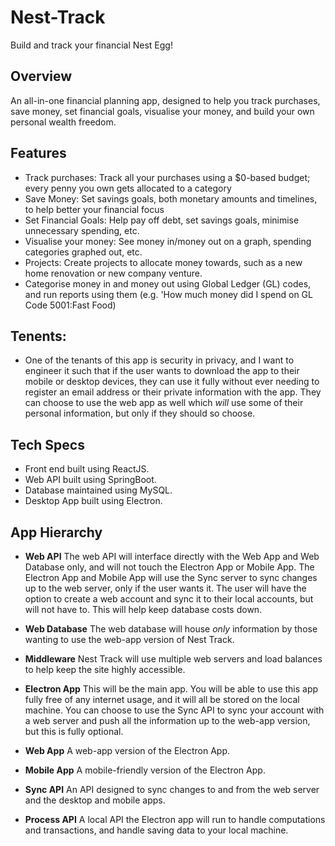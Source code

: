 # Nest-Track
Build and track your financial Nest Egg!

## Overview
An all-in-one financial planning app, designed to help you track purchases, save money, set financial goals, visualise your money, and build your own personal wealth freedom.

## Features

- Track purchases: Track all your purchases using a $0-based budget; every penny you own gets allocated to a category
- Save Money: Set savings goals, both monetary amounts and timelines, to help better your financial focus
- Set Financial Goals: Help pay off debt, set savings goals, minimise unnecessary spending, etc.
- Visualise your money: See money in/money out on a graph, spending categories graphed out, etc.
- Projects: Create projects to allocate money towards, such as a new home renovation or new company venture.
- Categorise money in and money out using Global Ledger (GL) codes, and run reports using them (e.g. 'How much money did I spend on GL Code 5001:Fast Food)

## Tenents:
- One of the tenants of this app is security in privacy, and I want to engineer it such that if the user wants to download the app to their mobile or desktop devices, they can use it fully without ever needing to register an email address or their private information with the app. They can choose to use the web app as well which *will* use some of their personal information, but only if they should so choose.

## Tech Specs
- Front end built using ReactJS.
- Web API built using SpringBoot.
- Database maintained using MySQL.
- Desktop App built using Electron.

## App Hierarchy

- **Web API**
The web API will interface directly with the Web App and Web Database only, and will not touch the Electron App or Mobile App. The Electron App and Mobile App will use the Sync server to sync changes up to the web server, only if the user wants it. The user will have the option to create a web account and sync it to their local accounts, but will not have to. This will help keep database costs down.

- **Web Database**
The web database will house *only* information by those wanting to use the web-app version of Nest Track. 

- **Middleware**
Nest Track will use multiple web servers and load balances to help keep the site highly accessible.

- **Electron App**
This will be the main app. You will be able to use this app fully free of any internet usage, and it will all be stored on the local machine. You can choose to use the Sync API to sync your account with a web server and push all the information up to the web-app version, but this is fully optional.

- **Web App**
A web-app version of the Electron App.

- **Mobile App**
A mobile-friendly version of the Electron App.

- **Sync API**
An API designed to sync changes to and from the web server and the desktop and mobile apps.

- **Process API**
A local API the Electron app will run to handle computations and transactions, and handle saving data to your local machine.

